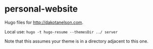 # personal-website
Hugo files for http://dakotanelson.com.

Local use:
`hugo -t hugo-resume --themesDir ../ server`

Note that this assumes your theme is in a directory adjacent to this one.
